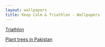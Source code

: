 ```yaml
---
layout: wallpapers
title: Keep Calm & Triathlon - Wallpapers
---
```


[Triathlon](/wallpapers/triathlon)

[Plant trees in Pakistan](/wallpapers/pakistan)